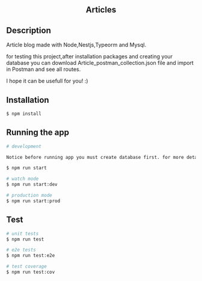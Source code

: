 <h2 align="center">
  Articles
</h2>



## Description

  Article blog made with Node,Nestjs,Typeorm and Mysql.

for testing this project,after installation packages and creating your database you can download Article_postman_collection.json file and import in Postman and see all routes.

I hope it can be usefull for you! :)

## Installation

```bash
$ npm install

```

## Running the app

```bash
# development

Notice before running app you must create database first. for more details check app.module.ts file.

$ npm run start

# watch mode
$ npm run start:dev

# production mode
$ npm run start:prod
```

## Test

```bash
# unit tests
$ npm run test

# e2e tests
$ npm run test:e2e

# test coverage
$ npm run test:cov
```

